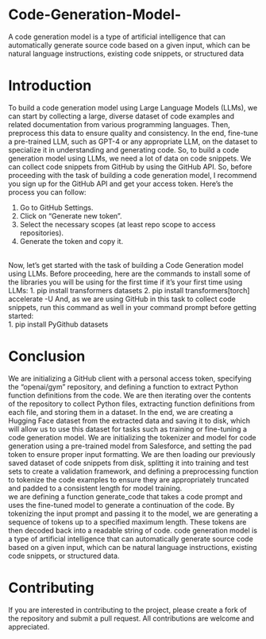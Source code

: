 # Code-Generation-Model-
A code generation model is a type of artificial intelligence that can automatically generate source code based on a given input, which can be natural language instructions, existing code snippets, or structured data
# Introduction
To build a code generation model using Large Language Models (LLMs), we can start by collecting a large, diverse dataset of code examples and related documentation from various programming languages. Then, preprocess this data to ensure quality and consistency. In the end, fine-tune a pre-trained LLM, such as GPT-4 or any appropriate LLM, on the dataset to specialize it in understanding and generating code. So, to build a code generation model using LLMs, we need a lot of data on code snippets. We can collect code snippets from GitHub by using the GitHub API. So, before proceeding with the task of building a code generation model, I recommend you sign up for the GitHub API and get your access token. Here’s the process you can follow:
1. Go to GitHub Settings.
2. Click on “Generate new token”.
3. Select the necessary scopes (at least repo scope to access repositories).
4. Generate the token and copy it.
<br>
Now, let’s get started with the task of building a Code Generation model using LLMs. Before proceeding, here are the commands to install some of the libraries you will be using for the first time if it’s your first time using LLMs:
1. pip install transformers datasets
2. pip install transformers[torch] accelerate -U
And, as we are using GitHub in this task to collect code snippets, run this command as well in your command prompt before getting started:
<br>
1. pip install PyGithub datasets

# Conclusion
We are initializing a GitHub client with a personal access token, specifying the “openai/gym” repository, and defining a function to extract Python function definitions from the code. We are then iterating over the contents of the repository to collect Python files, extracting function definitions from each file, and storing them in a dataset. In the end, we are creating a Hugging Face dataset from the extracted data and saving it to disk, which will allow us to use this dataset for tasks such as training or fine-tuning a code generation model. We are initializing the tokenizer and model for code generation using a pre-trained model from Salesforce, and setting the pad token to ensure proper input formatting. We are then loading our previously saved dataset of code snippets from disk, splitting it into training and test sets to create a validation framework, and defining a preprocessing function to tokenize the code examples to ensure they are appropriately truncated and padded to a consistent length for model training.
<br>
 we are defining a function generate_code that takes a code prompt and uses the fine-tuned model to generate a continuation of the code. By tokenizing the input prompt and passing it to the model, we are generating a sequence of tokens up to a specified maximum length. These tokens are then decoded back into a readable string of code.  code generation model is a type of artificial intelligence that can automatically generate source code based on a given input, which can be natural language instructions, existing code snippets, or structured data.

 # Contributing
 If you are interested in contributing to the project, please create a fork of the repository and submit a pull request. All contributions are welcome and appreciated.
